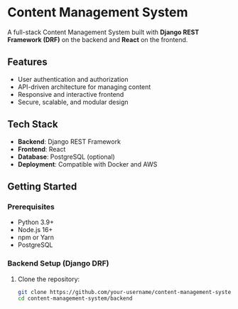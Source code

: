 # Content Management System  

A full-stack Content Management System built with **Django REST Framework (DRF)** on the backend and **React** on the frontend.  

## Features  
- User authentication and authorization  
- API-driven architecture for managing content  
- Responsive and interactive frontend  
- Secure, scalable, and modular design  

## Tech Stack  
- **Backend**: Django REST Framework  
- **Frontend**: React  
- **Database**: PostgreSQL (optional)  
- **Deployment**: Compatible with Docker and AWS  

## Getting Started  

### Prerequisites  
- Python 3.9+  
- Node.js 16+  
- npm or Yarn  
- PostgreSQL  

### Backend Setup (Django DRF)  
1. Clone the repository:  
   ```bash
   git clone https://github.com/your-username/content-management-system.git
   cd content-management-system/backend
